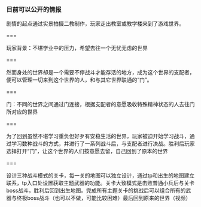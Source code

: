 ### 目前可以公开的情报

剧情的起点通过实景拍摄二教制作，玩家走出教室或教学楼来到了游戏世界。

===

玩家背景：不堪学业中的压力，希望去往一个无忧无虑的世界

===

然而身处的世界却是一个需要不停战斗才能存活的地方，成为这个世界的支配者，便可以管理一切来到这个世界的人，和与其它世界联通的“门”。

===

门：不同的世界之间通过门连接，根据支配者的意愿吸收特殊精神状态的人去往门所对应的世界

===

为了回到虽然不堪学习重负但好歹有安稳生活的世界，玩家被迫开始学习战斗，通过学习数种战斗的方式，并进行了一系列战斗后，与支配者进行决战。胜利后玩家选择打开“门”，让这个世界的人们按意愿去留，自己回到了原本的世界

===

设计三种战斗模式的关卡，每一关的地图可以独立设计，通过tp和出生的地图建立联系，tp入口处设置获取主题武器的功能。关卡大致模式是击败普通小兵后与关卡boss战斗，胜利后回到出生地图。完成所有主题关卡的挑战后可以组合所有的武器与终极boss战斗（也可以不做，可能比较困难）最后回到原来的世界（视频）